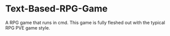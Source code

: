 # Text-Based-RPG-Game
A RPG game that runs in cmd. This game is fully fleshed out with the typical RPG PVE game style.
